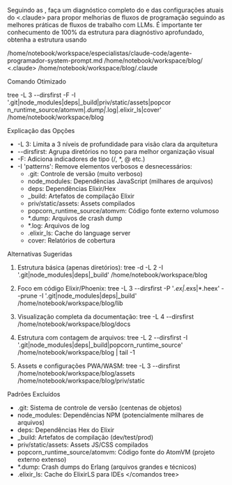 Seguindo as <diretrizes>, faça um diagnóstico completo do <projeto> e das
configurações atuais do <.claude> para propor melhorias de fluxos de programação
seguindo as melhores práticas de fluxos de trabalho com LLMs. É importante ter
conhecumento de 100% da estrutura para diagnóstivo aprofundado, obtenha
a estrutura usando <comandos tree>

<diretrizes>
/home/notebook/workspace/especialistas/claude-code/agente-programador-system-prompt.md
</diretrizes>
<projeto>
/home/notebook/workspace/blog/
</projeto>
<.claude>
/home/notebook/workspace/blog/.claude
</.claude>
<comandos tree>

 Comando Otimizado

  tree -L 3 --dirsfirst -F -I '.git|node_modules|deps|_build|priv/static/assets|popcor
  n_runtime_source/atomvm|*.dump|*.log|.elixir_ls|cover' /home/notebook/workspace/blog

  Explicação das Opções

  - -L 3: Limita a 3 níveis de profundidade para visão clara da arquitetura
  - --dirsfirst: Agrupa diretórios no topo para melhor organização visual
  - -F: Adiciona indicadores de tipo (/, *, @ etc.)
  - -I 'patterns': Remove elementos verbosos e desnecessários:
    - .git: Controle de versão (muito verboso)
    - node_modules: Dependências JavaScript (milhares de arquivos)
    - deps: Dependências Elixir/Hex
    - _build: Artefatos de compilação Elixir
    - priv/static/assets: Assets compilados
    - popcorn_runtime_source/atomvm: Código fonte externo volumoso
    - *.dump: Arquivos de crash dump
    - *.log: Arquivos de log
    - .elixir_ls: Cache do language server
    - cover: Relatórios de cobertura

  Alternativas Sugeridas

  1. Estrutura básica (apenas diretórios):
  tree -d -L 2 -I '.git|node_modules|deps|_build' /home/notebook/workspace/blog

  2. Foco em código Elixir/Phoenix:
  tree -L 3 --dirsfirst -P '*.ex|*.exs|*.heex' --prune -I
  '.git|node_modules|deps|_build' /home/notebook/workspace/blog/lib

  3. Visualização completa da documentação:
  tree -L 4 --dirsfirst /home/notebook/workspace/blog/docs

  4. Estrutura com contagem de arquivos:
  tree -L 2 --dirsfirst -I '.git|node_modules|deps|_build|popcorn_runtime_source'
  /home/notebook/workspace/blog | tail -1

  5. Assets e configurações PWA/WASM:
  tree -L 3 --dirsfirst /home/notebook/workspace/blog/assets
  /home/notebook/workspace/blog/priv/static

  Padrões Excluídos

  - .git: Sistema de controle de versão (centenas de objetos)
  - node_modules: Dependências NPM (potencialmente milhares de arquivos)
  - deps: Dependências Hex do Elixir
  - _build: Artefatos de compilação (dev/test/prod)
  - priv/static/assets: Assets JS/CSS compilados
  - popcorn_runtime_source/atomvm: Código fonte do AtomVM (projeto externo extenso)
  - *.dump: Crash dumps do Erlang (arquivos grandes e técnicos)
  - .elixir_ls: Cache do ElixirLS para IDEs
</comandos tree>
